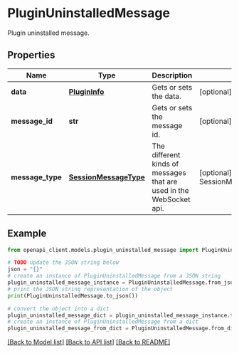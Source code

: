 # PluginUninstalledMessage

Plugin uninstalled message.

## Properties

Name | Type | Description | Notes
------------ | ------------- | ------------- | -------------
**data** | [**PluginInfo**](PluginInfo.md) | Gets or sets the data. | [optional] 
**message_id** | **str** | Gets or sets the message id. | [optional] 
**message_type** | [**SessionMessageType**](SessionMessageType.md) | The different kinds of messages that are used in the WebSocket api. | [optional] [readonly] [default to SessionMessageType.PACKAGEUNINSTALLED]

## Example

```python
from openapi_client.models.plugin_uninstalled_message import PluginUninstalledMessage

# TODO update the JSON string below
json = "{}"
# create an instance of PluginUninstalledMessage from a JSON string
plugin_uninstalled_message_instance = PluginUninstalledMessage.from_json(json)
# print the JSON string representation of the object
print(PluginUninstalledMessage.to_json())

# convert the object into a dict
plugin_uninstalled_message_dict = plugin_uninstalled_message_instance.to_dict()
# create an instance of PluginUninstalledMessage from a dict
plugin_uninstalled_message_from_dict = PluginUninstalledMessage.from_dict(plugin_uninstalled_message_dict)
```
[[Back to Model list]](../README.md#documentation-for-models) [[Back to API list]](../README.md#documentation-for-api-endpoints) [[Back to README]](../README.md)


